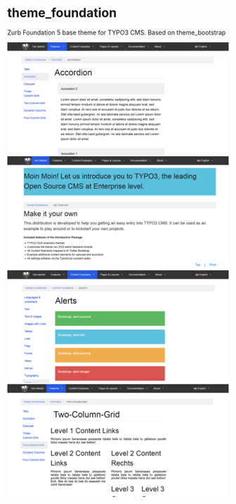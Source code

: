 # theme_foundation
Zurb Foundation 5 base theme for TYPO3 CMS. Based on theme_bootstrap

![Screenshot](Meta/Screenshots/screenshot.png)
![Screenshot](Meta/Screenshots/screenshot-01.png)
![Screenshot](Meta/Screenshots/screenshot-02.png)
![Screenshot](Meta/Screenshots/screenshot-03.png)
